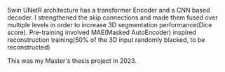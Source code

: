 Swin UNetR architecture has a transformer Encoder and a CNN based decoder. I strengthened the skip connections and made them fused over multiple levels in order to increase 3D segmentation performance(Dice score).
Pre-training involved MAE(Masked AutoEncoder) inspired reconstruction training(50% of the 3D input randomly blacked, to be reconstructed)

This was my Master's thesis project in 2023.
